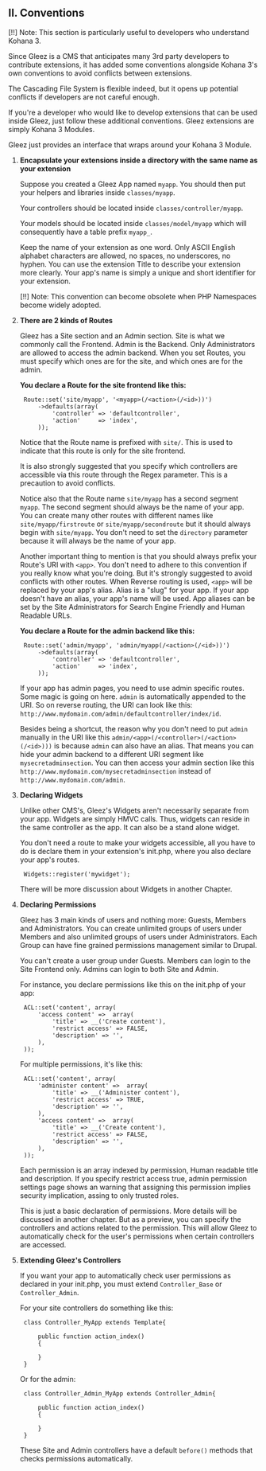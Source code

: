 II. Conventions
---------------

[!!] Note: This section is particularly useful to developers who understand Kohana 3.

Since Gleez is a CMS that anticipates many 3rd party developers to contribute extensions, it has added some conventions alongside Kohana 3's own conventions to avoid conflicts between extensions.

The Cascading File System is flexible indeed, but it opens up potential conflicts if developers are not careful enough.

If you're a developer who would like to develop extensions that can be used inside Gleez, just follow these additional conventions. Gleez extensions are simply Kohana 3 Modules.

Gleez just provides an interface that wraps around your Kohana 3 Module.

1. **Encapsulate your extensions inside a directory with the same name as your extension**

    Suppose you created a Gleez App named `myapp`. You should then put your helpers and libraries inside `classes/myapp`.

    Your controllers should be located inside `classes/controller/myapp`.

    Your models should be located inside `classes/model/myapp` which will consequently have a table prefix `myapp_`.

    Keep the name of your extension as one word. Only ASCII English alphabet characters are allowed, no spaces, no underscores, no hyphen.
    You can use the extension Title to describe your extension more clearly. Your app's name is simply a unique and short identifier for your extension.

    [!!] Note: This convention can become obsolete when PHP Namespaces become widely adopted.

2. **There are 2 kinds of Routes**

    Gleez has a Site section and an Admin section. Site is what we commonly call the Frontend. Admin is the Backend. Only Administrators are allowed to access the admin backend.
    When you set Routes, you must specify which ones are for the site, and which ones are for the admin.


    **You declare a Route for the site frontend like this:**

        Route::set('site/myapp', '<myapp>(/<action>(/<id>))')
            ->defaults(array(
                'controller' => 'defaultcontroller',
                'action'     => 'index',
            ));

    Notice that the Route name is prefixed with `site/`. This is used to indicate that this route is only for the site frontend.

    It is also strongly suggested that you specify which controllers are accessible via this route through the Regex parameter. This is a precaution to avoid conflicts.

    Notice also that the Route name `site/myapp` has a second segment `myapp`. The second segment should always be the name of your app.
    You can create many other routes with different names like `site/myapp/firstroute` or `site/myapp/secondroute` but it should always begin with `site/myapp`.
    You don't need to set the `directory` parameter because it will always be the name of your app.

    Another important thing to mention is that you should always prefix your Route's URI with `<app>`. You don't need to adhere to this convention if you really know what you're doing.
    But it's strongly suggested to avoid conflicts with other routes. When Reverse routing is used, `<app>` will be replaced by your app's alias. Alias is a "slug" for your app. If your app doesn't have an alias,
    your app's name will be used. App aliases can be set by the Site Administrators for Search Engine Friendly and Human Readable URLs.

    **You declare a Route for the admin backend like this:**

        Route::set('admin/myapp', 'admin/myapp(/<action>(/<id>))')
            ->defaults(array(
                'controller' => 'defaultcontroller',
                'action'     => 'index',
            ));

    If your app has admin pages, you need to use admin specific routes. Some magic is going on here. `admin` is automatically appended to the URI.
    So on reverse routing, the URI can look like this: `http://www.mydomain.com/admin/defaultcontroller/index/id`.

    Besides being a shortcut, the reason why you don't need to put `admin` manually in the URI like this `admin/<app>(/<controller>(/<action>(/<id>)))` is because `admin` can also have an alias.
    That means you can hide your admin backend to a different URI segment like `mysecretadminsection`. You can then access your admin section like this `http://www.mydomain.com/mysecretadminsection` instead of `http://www.mydomain.com/admin`.

3. **Declaring Widgets**

    Unlike other CMS's, Gleez's Widgets aren't necessarily separate from your app. Widgets are simply HMVC calls. Thus, widgets can reside in the same controller as the app. It can also be a stand alone widget.

    You don't need a route to make your widgets accessible, all you have to do is declare them in your extension's init.php, where you also declare your app's routes.

        Widgets::register('mywidget');

    There will be more discussion about Widgets in another Chapter.

4. **Declaring Permissions**

    Gleez has 3 main kinds of users and nothing more: Guests, Members and Administrators. You can create unlimited groups of users under Members and also unlimited groups of users under Administrators.
    Each Group can have fine grained permissions management similar to Drupal.

    You can't create a user group under Guests. Members can login to the Site Frontend only. Admins can login to both Site and Admin.

    For instance, you declare permissions like this on the init.php of your app:

        ACL::set('content', array(
            'access content' =>  array(
                'title' => __('Create content'),
                'restrict access' => FALSE,
                'description' => '',
            ),
        ));

    For multiple permissions, it's like this:

        ACL::set('content', array(
            'administer content' =>  array(
                'title' => __('Administer content'),
                'restrict access' => TRUE,
                'description' => '',
            ),
            'access content' =>  array(
                'title' => __('Create content'),
                'restrict access' => FALSE,
                'description' => '',
            ),
        ));

    Each permission is an array indexed by permission, Human readable title and description. If you specify restrict access true, admin permission settings page shows an warning that assigning this permission implies security implication, assing to only trusted roles.

    This is just a basic declaration of permissions. More details will be discussed in another chapter. But as a preview, you can specify the controllers and actions related to the permission. This will allow Gleez to automatically check for the user's permissions when certain controllers are accessed.

5. **Extending Gleez's Controllers**

    If you want your app to automatically check user permissions as declared in your init.php, you must extend `Controller_Base` or `Controller_Admin`.

    For your site controllers do something like this:

        class Controller_MyApp extends Template{

            public function action_index()
            {

            }
        }

    Or for the admin:

        class Controller_Admin_MyApp extends Controller_Admin{

            public function action_index()
            {

            }
        }

    These Site and Admin controllers have a default `before()` methods that checks permissions automatically.
